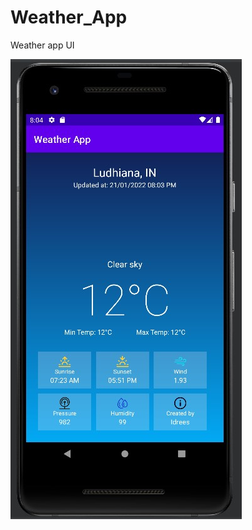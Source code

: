 # Weather_App

Weather app UI

![alt text](https://github.com/Drake343/Weather_App/blob/master/screenshots/img.jpg)
